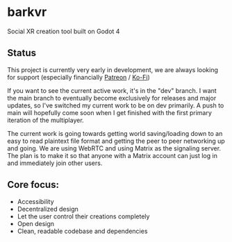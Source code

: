 # barkvr
Social XR creation tool built on Godot 4

## Status

This project is currently very early in development, we are always looking for support
(especially financially [Patreon](https://www.patreon.com/pupperdev) / [Ko-Fi](https://ko-fi.com/Manage/))

If you want to see the current active work, it's in the "dev" branch. I want the main branch to eventually 
become exclusively for releases and major updates, so I've switched my current work to be on dev primarily.
A push to main will hopefully come soon when I get finished with the first primary iteration of the multiplayer.

The current work is going towards getting world saving/loading down to an easy to read plaintext file format and
getting the peer to peer networking up and going. We are using WebRTC and using Matrix as the signaling server.
The plan is to make it so that anyone with a Matrix account can just log in and immediately join other users.

## Core focus:

- Accessibility
- Decentralized design
- Let the user control their creations completely
- Open design
- Clean, readable codebase and dependencies
